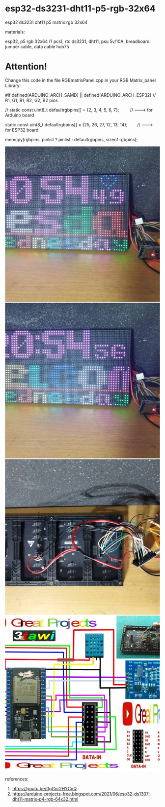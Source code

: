 # esp32-ds3231-dht11-p5-rgb-32x64
esp32 ds3231 dht11 p5 matrix rgb 32x64

materials:

esp32, p5 rgb 32x64 (1 pcs), rtc ds3231, dht11, psu 5v/10A, breadboard, jumper cable, data cable hub75

# Attention!
Change this code in the file RGBmatrixPanel.cpp in your RGB Matrix_panel Library: 

#if defined(ARDUINO_ARCH_SAMD) || defined(ARDUINO_ARCH_ESP32)
  // R1, G1, B1, R2, G2, B2 pins
  
  // static const uint8_t defaultrgbpins[] = {2, 3, 4, 5, 6, 7};  &nbsp;&nbsp;&nbsp;&nbsp;&nbsp;&nbsp;&nbsp;&nbsp;// ---> for Arduino board
  
  static const uint8_t defaultrgbpins[] = {25, 26, 27, 12, 13, 14}; &nbsp;&nbsp;&nbsp;&nbsp;&nbsp;&nbsp;&nbsp;// ---> for ESP32 board
  
  memcpy(rgbpins, pinlist ? pinlist : defaultrgbpins, sizeof rgbpins);
  

![alt text](https://github.com/jenizar/esp32-ds3231-dht11-p5-rgb-32x64/blob/main/screenshot/ss1.jpg)
![alt text](https://github.com/jenizar/esp32-ds3231-dht11-p5-rgb-32x64/blob/main/screenshot/ss2.jpg)
![alt text](https://github.com/jenizar/esp32-ds3231-dht11-p5-rgb-32x64/blob/main/screenshot/ss3.jpg)
![alt text](https://github.com/jenizar/esp32-ds3231-dht11-p5-rgb-32x64/blob/main/screenshot/ss4.jpg)

references:
1. https://youtu.be/0gGnr2HYCnQ
2. https://arduino-projects-free.blogspot.com/2021/06/esp32-ds1307-dht11-matrix-p4-rgb-64x32.html
